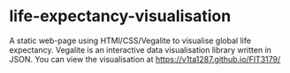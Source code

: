 # life-expectancy-visualisation
A static web-page using HTMl/CSS/Vegalite to visualise global life expectancy. 
Vegalite is an interactive data visualisation library written in JSON. You can view the visualisation at https://v1ta1287.github.io/FIT3179/

